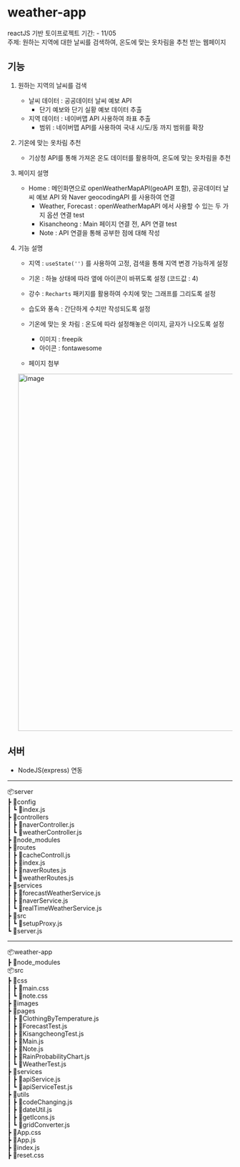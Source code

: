 # weather-app
reactJS 기반 토이프로젝트
    기간: - 11/05      
    주제: 원하는 지역에 대한 날씨를 검색하여, 온도에 맞는 옷차림을 추천 받는 웹페이지
      
## 기능
1. 원하는 지역의 날씨를 검색 
    - 날씨 데이터 : 공공데이터 날씨 예보 API
        - 단기 예보와 단기 실황 예보 데이터 추출
    - 지역 데이터 : 네이버맵 API 사용하여 좌표 추출
        - 범위 : 네이버맵 API를 사용하여 국내 시/도/동 까지 범위를 확장
        
2. 기온에 맞는 옷차림 추천
   - 기상청 API를 통해 가져온 온도 데이터를 활용하여, 온도에 맞는 옷차림을 추천

3. 페이지 설명  
   - Home : 메인화면으로 openWeatherMapAPI(geoAPI 포함), 공공데이터 날씨 예보 API 와 Naver geocodingAPI 를 사용하여 연결
       - Weather, Forecast : openWeatherMapAPI 에서 사용할 수 있는 두 가지 옵션 연결 test
       - Kisancheong : Main 페이지 연결 전, API 연결 test
       - Note : API 연결을 통해 공부한 점에 대해 작성

4. 기능 설명
   - 지역 : <code>useState('')</code> 를 사용하여 고정, 검색을 통해 지역 변경 가능하게 설정
   - 기온 : 하늘 상태에 따라 옆에 아이콘이 바뀌도록 설정 (코드값 : 4)
   - 강수 : <code>Recharts</code> 패키지를 활용하여 수치에 맞는 그래프를 그리도록 설정
   - 습도와 풍속 : 간단하게 수치만 작성되도록 설정
   - 기온에 맞는 옷 차림 : 온도에 따라 설정해놓은 이미지, 글자가 나오도록 설정
       - 이미지 : freepik
       - 아이콘 : fontawesome     
   
   - 페이지 첨부    
   <img width="800" alt="image" src="https://github.com/user-attachments/assets/7357e866-8196-4d2c-8172-939992ac5ce5">
  
    
## 서버 
- NodeJS(express) 연동

<!-- ## 배포
- 깃허브 페이지 배포 : 기상청 API 연결은 해당 사이트로 확인 어려움
    - https://juyeong-yun.github.io/weather-app/   -->

  
---

📦server  
 ┣ 📂config  
 ┃ ┗ 📜index.js  
 ┣ 📂controllers  
 ┃ ┣ 📜naverController.js  
 ┃ ┗ 📜weatherController.js  
 ┣ 📂node_modules   
┣ 📂routes  
 ┃ ┣ 📜cacheControll.js  
 ┃ ┣ 📜index.js  
 ┃ ┣ 📜naverRoutes.js  
 ┃ ┗ 📜weatherRoutes.js  
 ┣ 📂services  
 ┃ ┣ 📜forecastWeatherService.js  
 ┃ ┣ 📜naverService.js  
 ┃ ┗ 📜realTimeWeatherService.js  
 ┣ 📂src  
 ┃ ┗ 📜setupProxy.js  
 ┗ 📜server.js  
  
  ---
    
📦weather-app  
 ┣ 📂node_modules   
📦src   
 ┣ 📂css  
 ┃ ┣ 📜main.css  
 ┃ ┗ 📜note.css  
 ┣ 📂images  
 ┣ 📂pages  
 ┃ ┣ 📜ClothingByTemperature.js  
 ┃ ┣ 📜ForecastTest.js  
 ┃ ┣ 📜KisangcheongTest.js  
 ┃ ┣ 📜Main.js  
 ┃ ┣ 📜Note.js  
 ┃ ┣ 📜RainProbabilityChart.js  
 ┃ ┗ 📜WeatherTest.js  
 ┣ 📂services  
 ┃ ┣ 📜apiService.js  
 ┃ ┗ 📜apiServiceTest.js  
 ┣ 📂utils  
 ┃ ┣ 📜codeChanging.js  
 ┃ ┣ 📜dateUtil.js  
 ┃ ┣ 📜getIcons.js  
 ┃ ┗ 📜gridConverter.js  
 ┣ 📜App.css  
 ┣ 📜App.js  
 ┣ 📜index.js  
 ┣ 📜reset.css  

